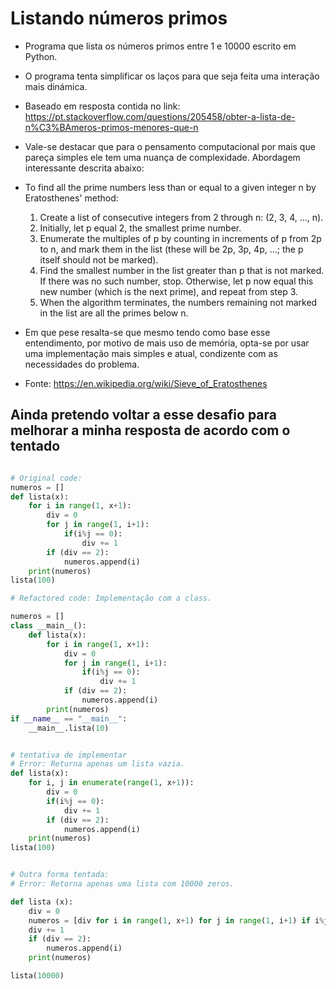 # Listando números primos

- Programa que lista os números primos entre 1 e 10000 escrito em Python.
- O programa tenta simplificar os laços para que seja feita uma interação mais dinámica.

- Baseado em resposta contida no link: <https://pt.stackoverflow.com/questions/205458/obter-a-lista-de-n%C3%BAmeros-primos-menores-que-n>

- Vale-se destacar que para o pensamento computacional por mais que pareça simples ele tem uma nuança de complexidade. Abordagem interessante descrita abaixo:

- To find all the prime numbers less than or equal to a given integer n by Eratosthenes' method:

    1. Create a list of consecutive integers from 2 through n: (2, 3, 4, ..., n).
    2. Initially, let p equal 2, the smallest prime number.
    3. Enumerate the multiples of p by counting in increments of p from 2p to n, and mark them in the list (these will be 2p, 3p, 4p, ...; the p itself should not be marked).
    4. Find the smallest number in the list greater than p that is not marked. If there was no such number, stop. Otherwise, let p now equal this new number (which is the next prime), and repeat from step 3.
    5. When the algorithm terminates, the numbers remaining not marked in the list are all the primes below n.

- Em que pese resalta-se que mesmo tendo como base esse entendimento, por motivo de mais uso de memória, opta-se por usar uma implementação mais simples e atual, condizente com as necessidades do problema.

- Fonte: <https://en.wikipedia.org/wiki/Sieve_of_Eratosthenes>

## Ainda pretendo voltar a esse desafio para melhorar a minha resposta de acordo com o tentado

``` python

# Original code: 
numeros = []
def lista(x):
    for i in range(1, x+1):
        div = 0
        for j in range(1, i+1):
            if(i%j == 0):
                div += 1
        if (div == 2):
            numeros.append(i)
    print(numeros)
lista(100)

# Refactored code: Implementação com a class. 

numeros = [] 
class __main__():   
    def lista(x):
        for i in range(1, x+1):
            div = 0
            for j in range(1, i+1):
                if(i%j == 0):
                    div += 1
            if (div == 2):
                numeros.append(i)
        print(numeros)
if __name__ == "__main__":
    __main__.lista(10)


# tentativa de implementar 
# Error: Returna apenas um lista vazia. 
def lista(x):
    for i, j in enumerate(range(1, x+1)):
        div = 0
        if(i%j == 0):
            div += 1
        if (div == 2):
            numeros.append(i)
    print(numeros)
lista(100)


# Outra forma tentada: 
# Error: Retorna apenas uma lista com 10000 zeros. 

def lista (x):
    div = 0
    numeros = [div for i in range(1, x+1) for j in range(1, i+1) if i%j == 0]
    div += 1 
    if (div == 2):
        numeros.append(i)
    print(numeros)

lista(10000)  


```
